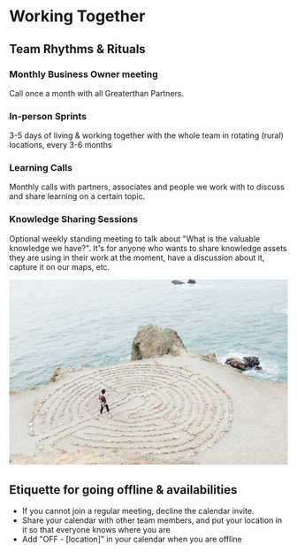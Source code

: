 # Working Together

## Team Rhythms & Rituals

### Monthly Business Owner meeting

Call once a month with all Greaterthan Partners.‌

### In-person Sprints <a id="in-person-sprints"></a>

3-5 days of living & working together with the whole team in rotating \(rural\) locations, every 3-6 months

### Learning Calls

Monthly calls with partners, associates and people we work with to discuss and share learning on a certain topic.

### Knowledge Sharing Sessions

Optional weekly standing meeting to talk about "What is the valuable knowledge we have?". It's for anyone who wants to share knowledge assets they are using in their work at the moment, have a discussion about it, capture it on our maps, etc.

![](.gitbook/assets/rsz_ashley-batz-1298.jpg)

## **Etiquette for going offline & availabilities**

* If you cannot join a regular meeting, decline the calendar invite. 
* Share your calendar with other team members, and put your location in it so that everyone knows where you are
* Add "OFF - \[location\]" in your calendar when you are offline


